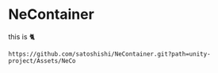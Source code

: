 # NeContainer

this is 🐈

```
https://github.com/satoshishi/NeContainer.git?path=unity-project/Assets/NeCo
```
